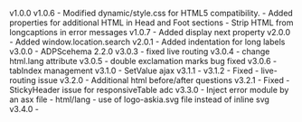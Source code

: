 v1.0.0
v1.0.6 - Modified dynamic/style.css for HTML5 compatibility.
       - Added properties for additional HTML in Head and Foot sections
       - Strip HTML from longcaptions in error messages
v1.0.7 - Added display next property
v2.0.0 - Added window.location.search
v2.0.1 - Added indentation for long labels
v3.0.0 - ADPScehema 2.2.0
v3.0.3 - fixed live routing
v3.0.4 - change html.lang attribute
v3.0.5 - double exclamation marks bug fixed
v3.0.6 - tabIndex management
v3.1.0 - SetValue ajax
v3.1.1 -
v3.1.2 - Fixed - live-routing issue
v3.2.0 - Additional html before/after questions
v3.2.1 - Fixed - StickyHeader issue for responsiveTable adc
v3.3.0 - Inject error module by an asx file
       - html/lang
       - use of logo-askia.svg file instead of inline svg
v3.4.0 - 
